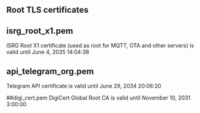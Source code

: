 ## Root TLS certificates

## isrg_root_x1.pem
ISRG Root X1 certificate (used as root for MQTT, OTA and other servers) is valid until June 4, 2035 14:04:38

## api_telegram_org.pem
Telegram API certificate is valid until June 29, 2034 20:06:20

##digi_cert.pem
DigiCert Global Root CA is valid until November 10, 2031 3:00:00